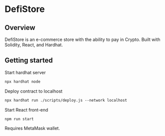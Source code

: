 # DefiStore

## Overview

DefiStore is an e-commerce store with the ability to pay in Crypto. Built with Solidity, React, and Hardhat.

## Getting started

Start hardhat server

```md
npx hardhat node
```

Deploy contract to localhost

```md
npx hardhat run ./scripts/deploy.js --network localhost
```

Start React front-end

```md
npm run start
```

Requires MetaMask wallet.
